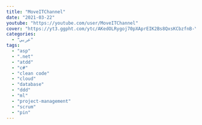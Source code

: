 ```yaml
---
title: "MoveITChannel"
date: "2021-03-22"
youtube: "https://youtube.com/user/MoveITChannel"
cover: "https://yt3.ggpht.com/ytc/AKedOLRygoj70pXAprEIK2Bs8QxsKCbzfnB-YuhhwJaX=s88-c-k-c0x00ffffff-no-rj"
categories:
  - "عربي"
tags:
  - "asp"
  - ".net"
  - "atdd"
  - "c#"
  - "clean code"
  - "cloud"
  - "database"
  - "ddd"
  - "ml"
  - "project-management"
  - "scrum"
  - "pin"
---
```

